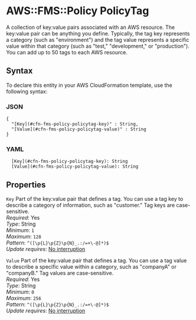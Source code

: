 # AWS::FMS::Policy PolicyTag<a name="aws-properties-fms-policy-policytag"></a>

A collection of key:value pairs associated with an AWS resource\. The key:value pair can be anything you define\. Typically, the tag key represents a category \(such as "environment"\) and the tag value represents a specific value within that category \(such as "test," "development," or "production"\)\. You can add up to 50 tags to each AWS resource\.

## Syntax<a name="aws-properties-fms-policy-policytag-syntax"></a>

To declare this entity in your AWS CloudFormation template, use the following syntax:

### JSON<a name="aws-properties-fms-policy-policytag-syntax.json"></a>

```
{
  "[Key](#cfn-fms-policy-policytag-key)" : String,
  "[Value](#cfn-fms-policy-policytag-value)" : String
}
```

### YAML<a name="aws-properties-fms-policy-policytag-syntax.yaml"></a>

```
  [Key](#cfn-fms-policy-policytag-key): String
  [Value](#cfn-fms-policy-policytag-value): String
```

## Properties<a name="aws-properties-fms-policy-policytag-properties"></a>

`Key` <a name="cfn-fms-policy-policytag-key"></a>
Part of the key:value pair that defines a tag\. You can use a tag key to describe a category of information, such as "customer\." Tag keys are case\-sensitive\.  
_Required_: Yes  
_Type_: String  
_Minimum_: `1`  
_Maximum_: `128`  
_Pattern_: `^([\p{L}\p{Z}\p{N}_.:/=+\-@]*)$`  
_Update requires_: [No interruption](https://docs.aws.amazon.com/AWSCloudFormation/latest/UserGuide/using-cfn-updating-stacks-update-behaviors.html#update-no-interrupt)

`Value` <a name="cfn-fms-policy-policytag-value"></a>
Part of the key:value pair that defines a tag\. You can use a tag value to describe a specific value within a category, such as "companyA" or "companyB\." Tag values are case\-sensitive\.  
_Required_: Yes  
_Type_: String  
_Minimum_: `0`  
_Maximum_: `256`  
_Pattern_: `^([\p{L}\p{Z}\p{N}_.:/=+\-@]*)$`  
_Update requires_: [No interruption](https://docs.aws.amazon.com/AWSCloudFormation/latest/UserGuide/using-cfn-updating-stacks-update-behaviors.html#update-no-interrupt)
